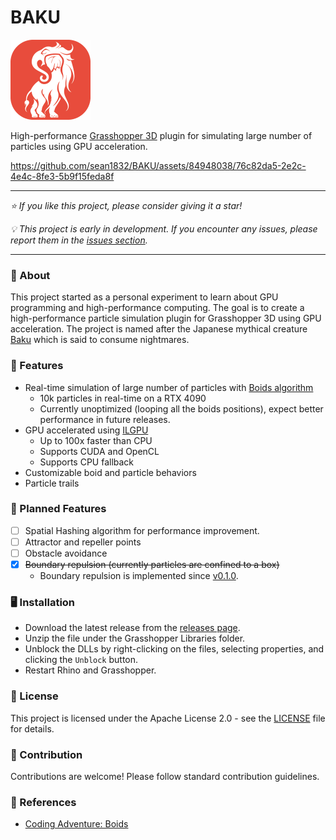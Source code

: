 # BAKU

<img src="./Assets/Baku.png" width="128">

High-performance [Grasshopper 3D](https://en.wikipedia.org/wiki/Grasshopper_3D) plugin for simulating large number of particles using GPU acceleration.

https://github.com/sean1832/BAKU/assets/84948038/76c82da5-2e2c-4e4c-8fe3-5b9f15feda8f

---

_⭐ If you like this project, please consider giving it a star!_

_💡 This project is early in development. If you encounter any issues, please report them in the [issues section](https://github.com/sean1832/BAKU/issues)._

---

### 📘 About

This project started as a personal experiment to learn about GPU programming and high-performance computing. The goal is to create a high-performance particle simulation plugin for Grasshopper 3D using GPU acceleration. The project is named after the Japanese mythical creature [Baku](<https://en.wikipedia.org/wiki/Baku_(spirit)>) which is said to consume nightmares.

### 🌟 Features

- Real-time simulation of large number of particles with [Boids algorithm](https://en.wikipedia.org/wiki/Boids)
  - 10k particles in real-time on a RTX 4090
  - Currently unoptimized (looping all the boids positions), expect better performance in future releases.
- GPU accelerated using [ILGPU](https://github.com/m4rs-mt/ILGPU)
  - Up to 100x faster than CPU
  - Supports CUDA and OpenCL
  - Supports CPU fallback
- Customizable boid and particle behaviors
- Particle trails

### 📝 Planned Features

- [ ] Spatial Hashing algorithm for performance improvement.
- [ ] Attractor and repeller points
- [ ] Obstacle avoidance
- [x] ~~Boundary repulsion (currently particles are confined to a box)~~
  - Boundary repulsion is implemented since [v0.1.0](https://github.com/sean1832/BAKU/releases/tag/0.1.0).

### 🖥️ Installation

- Download the latest release from the [releases page](https://github.com/sean1832/baku/releases/latest).
- Unzip the file under the Grasshopper Libraries folder.
- Unblock the DLLs by right-clicking on the files, selecting properties, and clicking the `Unblock` button.
- Restart Rhino and Grasshopper.

### 📜 License

This project is licensed under the Apache License 2.0 - see the [LICENSE](./LICENSE) file for details.

### 🤝 Contribution

Contributions are welcome! Please follow standard contribution guidelines.

### 🔗 References

- [Coding Adventure: Boids](https://www.youtube.com/watch?v=bqtqltqcQhw&ab_channel=SebastianLague)
